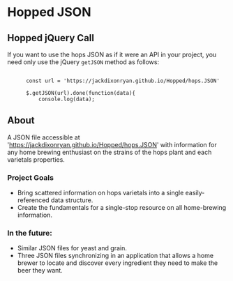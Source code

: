 # Hopped JSON

## Hopped jQuery Call

If you want to use the hops JSON as if it were an API in your project, you need only use the jQuery `getJSON` method as follows:

```

      const url = 'https://jackdixonryan.github.io/Hopped/hops.JSON'
      
      $.getJSON(url).done(function(data){
          console.log(data);

```

## About

A JSON file accessible at 'https://jackdixonryan.github.io/Hopped/hops.JSON' with information for any home brewing enthusiast on the strains of the hops plant and each varietals properties.

### Project Goals

* Bring scattered information on hops varietals into a single easily-referenced data structure.
* Create the fundamentals for a single-stop resource on all home-brewing information. 

### In the future:

* Similar JSON files for yeast and grain.
* Three JSON files synchronizing in an application that allows a home brewer to locate and discover every ingredient they need to make the beer they want. 



